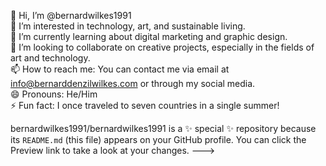 👋 Hi, I’m @bernardwilkes1991  
👀 I’m interested in technology, art, and sustainable living.  
🌱 I’m currently learning about digital marketing and graphic design.  
💞️ I’m looking to collaborate on creative projects, especially in the fields of art and technology.  
📫 How to reach me: You can contact me via email at info@bernarddenzilwilkes.com or through my social media.  
😄 Pronouns: He/Him  
⚡ Fun fact: I once traveled to seven countries in a single summer!  




bernardwilkes1991/bernardwilkes1991 is a ✨ special ✨ repository because its `README.md` (this file) appears on your GitHub profile.
You can click the Preview link to take a look at your changes.
--->
